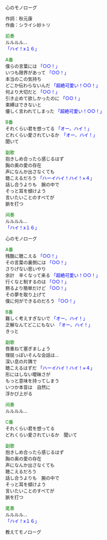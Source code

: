 心のモノローグ  
  
作詞：秋元康  
作曲：シライシ紗トリ  
  
<font color=green>前奏</font>  
ルルルル…  
<font color=blue>「ハイ！x１６」</font>   
  
<font color=green>A番</font>  
僕らの言葉には <font color=blue>「○○！」</font>   
いつも限界があって <font color=blue>「○○！」</font>   
本当のこの気持ち  
どこか伝わらないんだ <font color=blue>「超絶可愛い！○○！」</font>   
何より大切だと <font color=blue>「○○！」</font>   
引き止めて欲しかったのに <font color=blue>「○○！」</font>   
束縛はできないと  
優しく言われてしまった <font color=blue>「超絶可愛い！○○！」</font>   
  
<font color=green>B番</font>  
それくらい君を想ってる <font color=blue>「オー、ハイ！」</font>  
どれくらい愛されているか　<font color=blue>「オー、ハイ！」</font>  
聞いて  
  
<font color=green>副歌</font>  
抱きしめ合ったら感じるはず  
胸の奥の愛の存在  
声になんか出さなくても  
聴こえるだろう <font color=blue>「ハーイハイ！ハイ！×４」</font>   
話し合うよりも　腕の中で  
そっと耳を傾けよう  
言いたいことのすべてが  
脈を打つ  
  
<font color=green>间奏</font>  
ルルルル…  
<font color=blue>「ハイ！x１６」</font>   
  
心のモノローグ  
  
<font color=green>A番</font>  
残酷に聴こえる <font color=blue>「○○！」</font>   
その言葉の裏側には <font color=blue>「○○！」</font>   
さりげない思いやり  
余計　辛くなって来る <font color=blue>「超絶可愛い！○○！」</font>   
行くなと制するのは <font color=blue>「○○！」</font>   
黙るより簡単だけど <font color=blue>「○○！」</font>   
その夢を取り上げて  
僕に何ができるのだろう <font color=blue>「○○！」</font>   
  
<font color=green>B番</font>  
難しく考えすぎないで <font color=blue>「オー、ハイ！」</font>   
正解なんてどこにもない　<font color=blue>「オー、ハイ！」</font>  
きっと  
  
<font color=green>副歌</font>  
唇重ねて塞ぎましょう  
理屈っぽいそんな会話は…  
深い息の片隅で  
聴こえるはずだ <font color=blue>「ハーイハイ！ハイ！×４」</font>   
形にはしない曖昧さが  
もっと意味を持ってしまう  
いつか本音は　自然に  
浮かび上がる  
  
<font color=green>间奏</font>  
ルルルル…  
  
<font color=green>C番</font>  
それくらい君を想ってる  
どれくらい愛されているか　聞いて  
  
<font color=green>副歌</font>  
抱きしめ合ったら感じるはず  
胸の奥の愛の存在  
声になんか出さなくても  
聴こえるだろう  
話し合うよりも　腕の中で  
そっと耳を傾けよう  
言いたいことのすべてが  
脈を打つ  
  
<font color=green>尾奏</font>  
ルルルル…  
<font color=blue>「ハイ！x１６」</font>   
  
教えてモノローグ  
